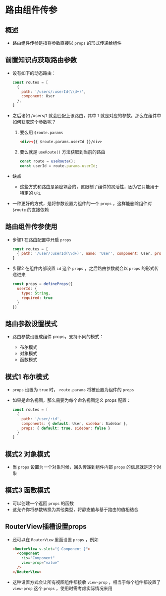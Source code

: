 # 路由组件传参

## 概述

+ 路由组件传参是指将参数直接以 `props` 的形式传递给组件

## 前置知识点获取路由参数

+ 设有如下的动态路由：

  ```js
  const routes = [
    {
      path: '/users/:userId(\\d+)',
      component: User
    },
  ]
  ```

+ 之后诸如 /users/1 就会匹配上该路由，其中 1 就是对应的参数。那么在组件中如何获取这个参数呢？

  1. 要么用 `$route.params`

      ```html
      <div><{{ $route.params.userId }}/div>
      ```

  2. 要么就是 `useRoute()` 方法获取到当前的路由

      ```js
      const route = useRoute();
      const userId = route.params.userId;
      ```

+ 缺点

  + 这些方式和路由是紧密耦合的，这限制了组件的灵活性，因为它只能用于特定的 `URL`

+ 一种更好的方式，是将参数设置为组件的一个 `props` ，这样能删除组件对 `$route` 的直接依赖

## 路由组件传参使用

+ 步骤1 在路由配置中开启 `props`

  ```js
  const routes = [
    { path: '/user/:userId(\\d+)', name: 'User', component: User, props: true }
  ]
  ```

+ 步骤2 在组件内部设置 `id` 这个 `props` ，之后路由参数就会以 `props` 的形式传递进来

  ```js
  const props = defineProps({
    userId: {
      type: String,
      required: true
    }
  })
  ```

## 路由参数设置模式

+ 路由参数设置成组件 props，支持不同的模式：

  + 布尔模式
  + 对象模式
  + 函数模式

## 模式1 布尔模式

+ `props` 设置为 `true` 时， `route.params` 将被设置为组件的 `props`

+ 如果是命名视图，那么需要为每个命名视图定义 props 配置：

  ```js
  const routes = [
    {
      path: '/user/:id',
      components: { default: User, sidebar: Sidebar },
      props: { default: true, sidebar: false }
    }
  ]
  ```

## 模式2 对象模式

+ 当 `props` 设置为一个对象时候，回头传递到组件内部 `props` 的信息就是这个对象

## 模式3 函数模式

+ 可以创建一个返回 `props` 的函数
+ 这允许你将参数转换为其他类型，将静态值与基于路由的值相结合

## RouterView插槽设置props

+ 还可以在 `RouterView` 里面设置 `props` ，例如

  ```html
  <RouterView v-slot="{ Component }">
    <component
      :is="Component"
      view-prop="value"
    />
  </RouterView>
  ```

+ 这种设置方式会让所有视图组件都接收 `view-prop` ，相当于每个组件都设置了 `view-prop` 这个 `props` ，使用时需考虑实际情况来用
